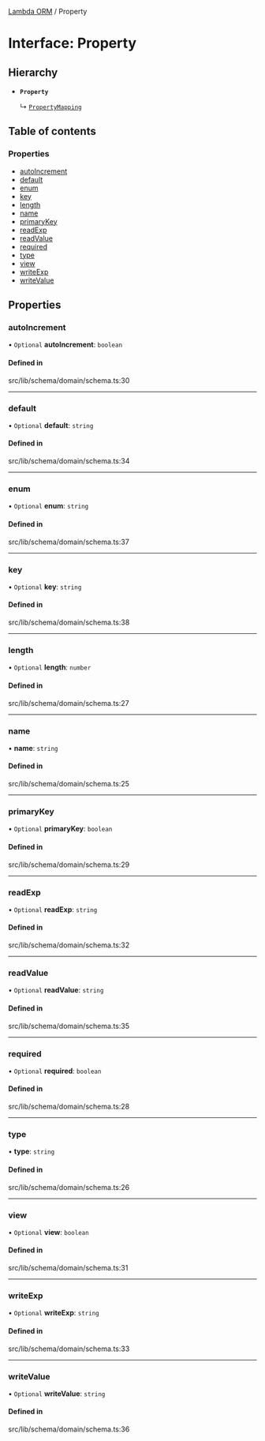 [Lambda ORM](../README.md) / Property

# Interface: Property

## Hierarchy

- **`Property`**

  ↳ [`PropertyMapping`](PropertyMapping.md)

## Table of contents

### Properties

- [autoIncrement](Property.md#autoincrement)
- [default](Property.md#default)
- [enum](Property.md#enum)
- [key](Property.md#key)
- [length](Property.md#length)
- [name](Property.md#name)
- [primaryKey](Property.md#primarykey)
- [readExp](Property.md#readexp)
- [readValue](Property.md#readvalue)
- [required](Property.md#required)
- [type](Property.md#type)
- [view](Property.md#view)
- [writeExp](Property.md#writeexp)
- [writeValue](Property.md#writevalue)

## Properties

### autoIncrement

• `Optional` **autoIncrement**: `boolean`

#### Defined in

src/lib/schema/domain/schema.ts:30

___

### default

• `Optional` **default**: `string`

#### Defined in

src/lib/schema/domain/schema.ts:34

___

### enum

• `Optional` **enum**: `string`

#### Defined in

src/lib/schema/domain/schema.ts:37

___

### key

• `Optional` **key**: `string`

#### Defined in

src/lib/schema/domain/schema.ts:38

___

### length

• `Optional` **length**: `number`

#### Defined in

src/lib/schema/domain/schema.ts:27

___

### name

• **name**: `string`

#### Defined in

src/lib/schema/domain/schema.ts:25

___

### primaryKey

• `Optional` **primaryKey**: `boolean`

#### Defined in

src/lib/schema/domain/schema.ts:29

___

### readExp

• `Optional` **readExp**: `string`

#### Defined in

src/lib/schema/domain/schema.ts:32

___

### readValue

• `Optional` **readValue**: `string`

#### Defined in

src/lib/schema/domain/schema.ts:35

___

### required

• `Optional` **required**: `boolean`

#### Defined in

src/lib/schema/domain/schema.ts:28

___

### type

• **type**: `string`

#### Defined in

src/lib/schema/domain/schema.ts:26

___

### view

• `Optional` **view**: `boolean`

#### Defined in

src/lib/schema/domain/schema.ts:31

___

### writeExp

• `Optional` **writeExp**: `string`

#### Defined in

src/lib/schema/domain/schema.ts:33

___

### writeValue

• `Optional` **writeValue**: `string`

#### Defined in

src/lib/schema/domain/schema.ts:36
